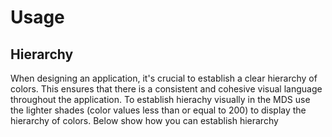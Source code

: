 # Usage
## Hierarchy
When designing an application, it's crucial to establish a clear hierarchy of colors. This ensures that there is a consistent and cohesive visual language throughout the application. To establish hierachy visually in the MDS use the lighter shades (color values less than or equal to 200) to display the hierarchy of colors. Below show how you can establish hierarchy